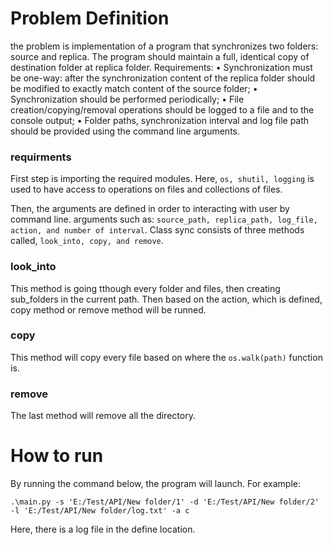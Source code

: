 # Problem Definition

the problem is implementation of a program that synchronizes two folders: source and replica. The program should maintain a full, identical copy of destination folder at replica folder.
Requirements:
•	Synchronization must be one-way: after the synchronization content of the replica folder should be modified to exactly match content of the source folder;
•	Synchronization should be performed periodically;
•	File creation/copying/removal operations should be logged to a file and to the console output;
•	Folder paths, synchronization interval and log file path should be provided using the command line arguments.

### requirments
First step is importing the required modules. Here, ```os, shutil, logging``` is used to have access to operations on files and collections of files.

Then, the arguments are defined in order to interacting with user by command line. arguments such as: ```source_path, replica_path, log_file, action, and number of interval```.
Class sync consists of three methods called, ```look_into, copy, and remove```. 

### look_into

This method is going tthough every folder and files, then creating sub_folders in the current path. Then based on the action, which is defined, copy method or remove method will be runned. 

### copy

This method will copy every file based on where the ```os.walk(path)``` function is.

### remove

The last method will remove all the directory.

# How to run

By running the command below, the program will launch.
For example:
```
.\main.py -s 'E:/Test/API/New folder/1' -d 'E:/Test/API/New folder/2' -l 'E:/Test/API/New folder/log.txt' -a c
```
Here, there is a log file in the define location.

